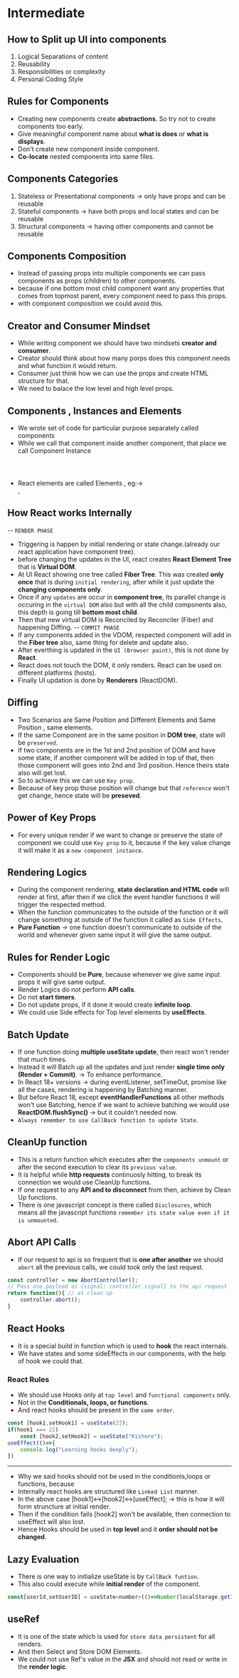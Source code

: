# Intermediate

## How to Split up UI into components
1. Logical Separations of content
2. Reusability
3. Responsibilities or complexity
4. Personal Coding Style

## Rules for Components
* Creating new components create **abstractions**. So try not to create components too early. 
* Give meaningful component name about **what is does** or **what is displays**. 
* Don't create new component inside component.
* **Co-locate** nested components into same files.

## Components Categories
1. Stateless or Presentational components -> only have props and can be reusable
2. Stateful components -> have both props and local states and can be reusable
3. Structural components -> having other components and cannot be reusable

## Components Composition
* Instead of passing props into multiple components we can pass components as props (children) to other components.
* because if one bottom most child component want any properties that comes from topmost parent, every component need to pass this props.
* with component composition we could avoid this.

## Creator and Consumer Mindset
* While writing component we should have two mindsets **creator and consumer**.
* Creator should think about how many porps does this component needs and what function it would return.
* Consumer just think how we can use the props and create HTML structure for that.
* We need to balace the low level and high level props.

## Components , Instances and Elements
* We wrote set of code for particular purpose separately called components
* While we call that component inside another component, that place we call Component Instance <Header/>
* React elements are called Elements , eg:-> <div>,<p>

## How React works Internally
-- `RENDER PHASE`
* Triggering is happen by initial rendering or state change.(already our react application have component tree).
* before changing the updates in the UI, react creates **React Element Tree** that is **Virtual DOM**.
* At UI React showing one tree called **Fiber Tree**. This was created **only once** that is during `initial rendering`, after while it just update the **changing components only**.
* Once if any `updates` are occur in **component tree**, its parallel change is occuring in the `virtual DOM` also but with all the child components also, this depth is going till **bottom most child**.
* Then that new virtual DOM is Reconciled by Reconciler (Fiber) and happening Diffing.
-- `COMMIT PHASE`
* If any components added in the VDOM, respected component will add in the **Fiber tree** also, same thing for delete and update also.
* After everthing is updated in the `UI (Browser paint)`, this is not done by **React**.
* React does not touch the DOM, it only renders. React can be used on different platforms (hosts).
* Finally UI updation is done by **Renderers** (ReactDOM).

## Diffing
* Two Scenarios are Same Position and Different Elements and Same Position , same elements.
* If the same Component are in the same position in **DOM tree**, state will be `preserved`.
* If two components are in the 1st and 2nd position of DOM and have some state, if another component will be added in top of that, then those component will goes into 2nd and 3rd position. Hence theirs state also will get lost.
* So to achieve this we can use `Key prop`.
* Because of key prop those position will change but that `reference` won't get change, hence state will be **preseved**.

## Power of Key Props
* For every unique render if we want to change or preserve the state of component we could use `Key prop` to it, because if the key value change it will make it as a `new component instance`.

## Rendering Logics
* During the component rendering, **state declaration and HTML code** will render at first, after then if we click the event handler functions it will trigger the respected method.
* When the function communicates to the outside of the function or it will change something at outside of the function it called as `Side Effects`.
* **Pure Function** -> one function doesn't communicate to outside of the world and whenever given same input it will give the same output.

## Rules for Render Logic
* Components should be **Pure**, because whenever we give same input props it will give same output.
* Render Logics do not perform **API calls**.
* Do not **start timers**.
* Do not update props, if it done it would create **infinite loop**.
* We could use Side effects for Top level elements by **useEffects**.

## Batch Update
* If one function doing **multiple useState update**, then react won't render that much times.
* Instead it will Batch up all the updates and just render **single time only (Render + Commit)**. -> To enhance performance.
* In React 18+ versions -> during eventListener, setTimeOut, promise like all the cases, rendering is happening by Batching manner.
* But before React 18, except **eventHandlerFunctions** all other methods won't use Batching, hence if we want to achieve batching we would use **ReactDOM.flushSync()** -> but it couldn't needed now. 
* `Always remember to use CallBack function to update State`.

## CleanUp function
* This is a return function which executes after the `components unmount` or after the second execution to clear its `previous value`.
* It is helpful while **http requests** continuosly hitting, to break its connection we would use CleanUp functions.
* If one request to any **API and to disconnect** from then, achieve by Clean Up functions.
* There is one javascript concept is there called `Disclosures`, which means all the javascript functions `remember its state value even if it is unmounted`.

## Abort API Calls
* If our request to api is so frequent that is **one after another** we should `abort` all the previous calls, we could took only the last request.
```javascript
const controller = new AbortController();
// Pass one payload as {signal: controller.signal} to the api request
return function(){ // at clean up
    controller.abort();
}
```

## React Hooks
* It is a special build in function which is used to **hook** the react internals.
* We have states and some sideEffects in our components, with the help of hook we could that.
### React Rules
* We should use Hooks only at `top level` and `functional components` only.
* Not in the **Conditionals, loops, or functions**.
* And react hooks should be present in the `same order`.

```javascript
const [hook1,setHook1] = useState(22);
if(hook1 === 22)
    const [hook2,setHook2] = useState("Kishore");
useEffect(()=>{
    console.log("Learning hooks deeply");
})
```
-------------------------------------
- Why we said hooks should not be used in the conditionls,loops or functions, because
- Internally react hooks are structured like `Linked List` manner.
- In the above case [hook1]<->[hook2]<->[useEffect]; -> this is how it will form struncture at initial render.
- Then if the condition fails [hook2] won't be available, then connection to useEffect will also lost.
- Hence Hooks should be used in **top level** and it **order should not be changed**.

## Lazy Evaluation
* There is one way to initialize useState is by `CallBack funtion`.
* This also could execute while **initial render** of the component.
```javascript
const[userId,setUserID] = useState<number>(()=>Number(localStorage.getItem("userId")));
```
## useRef
* It is one of the state which is used for `store data persistent` for all renders.
* And then Select and Store DOM Elements.
* We could not use Ref's value in the **JSX** and should not read or write in the **render logic**.